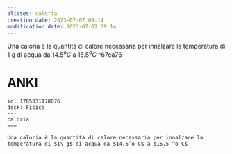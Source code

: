 ```yaml
---
aliases: caloria
creation date: 2023-07-07 09:14
modification date: 2023-07-07 09:14
---
```


Una caloria è la quantità di calore necessaria per innalzare la temperatura di $1\ g$ di acqua da $14.5 ^o C$ a $15.5^o C$ ^67ea76

# ANKI

```anki
id: 1705831178076
deck: Fisica
---
caloria
===

Una caloria è la quantità di calore necessaria per innalzare la temperatura di $1\ g$ di acqua da $14.5^o C$ a $15.5 ^o C$
```

